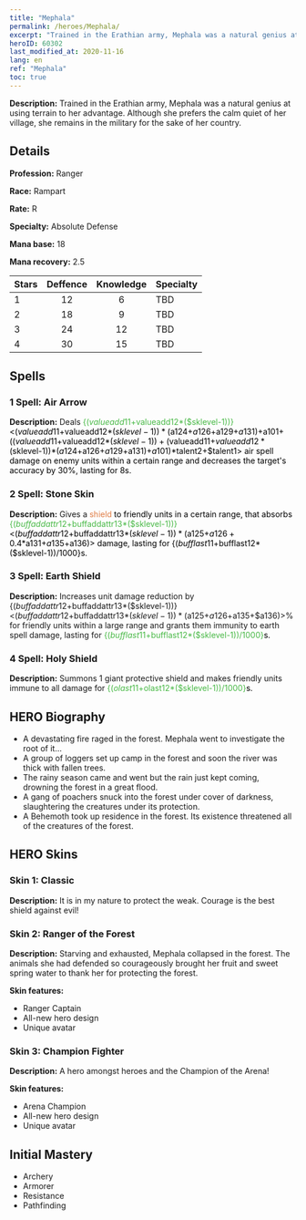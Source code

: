 ```yaml
---
title: "Mephala"
permalink: /heroes/Mephala/
excerpt: "Trained in the Erathian army, Mephala was a natural genius at using terrain to her advantage. Although she prefers the calm quiet of her village, she remains in the military for the sake of her country. "
heroID: 60302
last_modified_at: 2020-11-16
lang: en
ref: "Mephala"
toc: true
---
```

 **Description:** Trained in the Erathian army, Mephala was a natural genius at using terrain to her advantage. Although she prefers the calm quiet of her village, she remains in the military for the sake of her country. 
## Details
 **Profession:** Ranger

 **Race:** Rampart

 **Rate:** R

 **Specialty:** Absolute Defense

 **Mana base:** 18

 **Mana recovery:** 2.5


  | Stars   |    Deffence    |    Knowledge   |      Specialty     |
  |---------|:---------------:|:---------------:|--------------------|
  |    1    | 12 | 6 | TBD |
  |    2    | 18 | 9 | TBD |
  |    3    | 24 | 12 | TBD |
  |    4    | 30 | 15 | TBD |

## Spells
### 1 Spell: Air Arrow
 **Description:** Deals <span style="color: #48b946">{($valueadd11+$valueadd12*($sklevel-1))}<span style="color: black"><($valueadd11+$valueadd12*($sklevel-1))*($a124+$a126+$a129+$a131)+$a101+(($valueadd11+$valueadd12*($sklevel-1))+($valueadd11+$valueadd12*($sklevel-1))*($a124+$a126+$a129+$a131)+$a101)*$talent2+$talent1> air spell damage on enemy units within a certain range and decreases the target's accuracy by 30%, lasting for 8s.

### 2 Spell: Stone Skin
 **Description:** Gives a <span style="color: #e07c44">shield<span style="color: black"> to friendly units in a certain range, that absorbs <span style="color: #48b946">{($buffaddattr12+$buffaddattr13*($sklevel-1))}<span style="color: black"><($buffaddattr12+$buffaddattr13*($sklevel-1))*($a125+$a126+0.4*$a131+$a135+$a136)> damage, lasting for {($bufflast11+$bufflast12*($sklevel-1))/1000}s.

### 3 Spell: Earth Shield
 **Description:** Increases unit damage reduction by {($buffaddattr12+$buffaddattr13*($sklevel-1))}<($buffaddattr12+$buffaddattr13*($sklevel-1))*($a125+$a126+$a135+$a136)>% for friendly units within a large range and grants them immunity to earth spell damage, lasting for <span style="color: #48b946">{($bufflast11+$bufflast12*($sklevel-1))/1000}<span style="color: black">s.

### 4 Spell: Holy Shield
 **Description:** Summons 1 giant protective shield and makes friendly units immune to all damage for <span style="color: #48b946">{($olast11+$olast12*($sklevel-1))/1000}<span style="color: black">s.


## HERO Biography
   - A devastating fire raged in the forest. Mephala went to investigate the root of it...
   - A group of loggers set up camp in the forest and soon the river was thick with fallen trees.
   - The rainy season came and went but the rain just kept coming, drowning the forest in a great flood.
   - A gang of poachers snuck into the forest under cover of darkness, slaughtering the creatures under its protection.
   - A Behemoth took up residence in the forest. Its existence threatened all of the creatures of the forest.

## HERO Skins
### Skin 1: **Classic**

 **Description:** It is in my nature to protect the weak. Courage is the best shield against evil! 


### Skin 2: **Ranger of the Forest**

 **Description:** Starving and exhausted, Mephala collapsed in the forest. The animals she had defended so courageously brought her fruit and sweet spring water to thank her for protecting the forest. 

 **Skin features:** 

   - Ranger Captain
   - All-new hero design
   - Unique avatar

### Skin 3: **Champion Fighter**

 **Description:** A hero amongst heroes and the Champion of the Arena! 

 **Skin features:** 

   - Arena Champion
   - All-new hero design
   - Unique avatar


## Initial Mastery
   - Archery
   - Armorer
   - Resistance
   - Pathfinding
